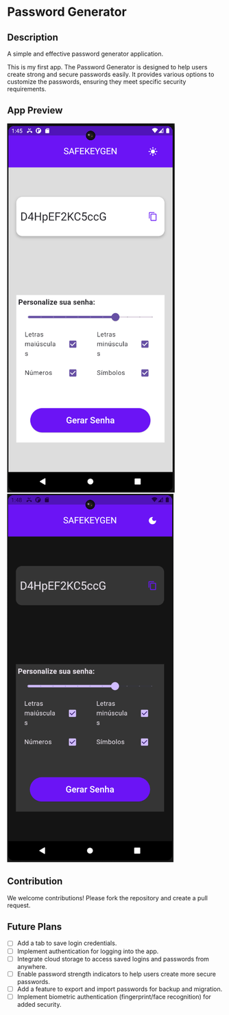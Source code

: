 # Password Generator

## Description
A simple and effective password generator application.

This is my first app. The Password Generator is designed to help users create strong and secure passwords easily. 
It provides various options to customize the passwords, ensuring they meet specific security requirements. 



## App Preview
![App Screenshot](screanshot.png)
![App Screenshot](screanshot2.png)

## Contribution
We welcome contributions! Please fork the repository and create a pull request.

## Future Plans
- [ ] Add a tab to save login credentials.
- [ ] Implement authentication for logging into the app.
- [ ] Integrate cloud storage to access saved logins and passwords from anywhere.
- [ ] Enable password strength indicators to help users create more secure passwords.
- [ ] Add a feature to export and import passwords for backup and migration.
- [ ] Implement biometric authentication (fingerprint/face recognition) for added security.
